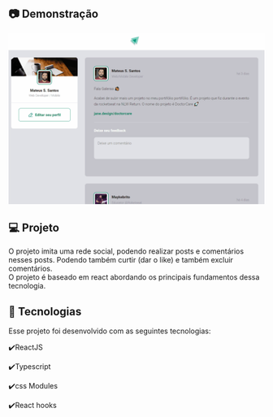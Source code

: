 <h1 align="center"></h1>

<br>

## :camera: Demonstração

![gif](github/FeedGithub.gif)

## 💻 Projeto
O projeto imita uma rede social, podendo realizar posts e comentários nesses posts. Podendo também curtir (dar o like) e também excluir comentários.
<br>
O projeto é baseado em react abordando os principais fundamentos dessa tecnologia. 

## :rocket: Tecnologias

Esse projeto foi desenvolvido com as seguintes tecnologias:

✔️ReactJS

✔️Typescript

✔️css Modules

✔️React hooks